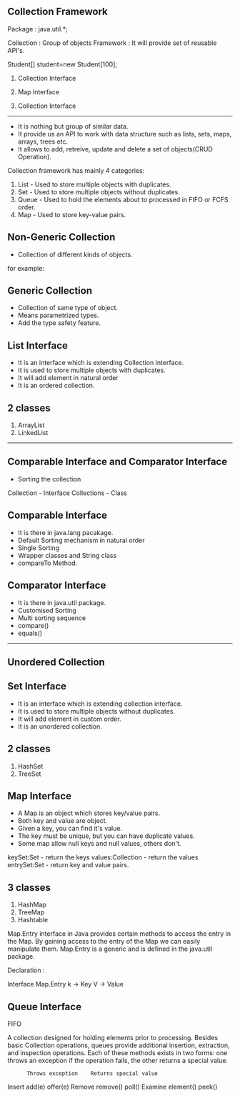 Collection Framework
---------------------
Package : java.util.*;

Collection : Group of objects
Framework : It will provide set of reusable API's.

Student[] student=new Student[100];

1. Collection Interface
2. Map Interface


1. Collection Interface
------------------------
- It is nothing but group of similar data.
- It provide us an API to work with data structure such as lists, sets, maps, arrays, trees etc.
- It allows to add, retreive, update and delete a set of objects(CRUD Operation).

Collection framework has mainly 4 categories:

1. List - Used to store multiple objects with duplicates.
2. Set - Used to store multiple objects without duplicates.
3. Queue - Used to hold the elements about to processed in FIFO or FCFS order.
4. Map - Used to store key-value pairs.

Non-Generic Collection
----------------------
- Collection of different kinds of objects.

for example:

Generic Collection
-------------------
- Collection of same type of object.
- Means parametrized types.
- Add the type safety feature.



List Interface
--------------
- It is an interface which is extending Collection Interface.
- It is used to store multiple objects with duplicates.
- It will add element in natural order
- It is an ordered collection.

2 classes
----------
1. ArrayList
2. LinkedList

--------------------------------------------------------------------------------------------------------------------------------------

Comparable Interface and Comparator Interface
----------------------------------------------
- Sorting the collection

Collection - Interface
Collections - Class

Comparable Interface
---------------------
- It is there in java.lang pacakage.
- Default Sorting mechanism in natural order
- Single Sorting
- Wrapper classes and String class
- compareTo Method.

Comparator Interface
--------------------
- It is there in java.util package.
- Customised Sorting
- Multi sorting sequence
- compare()
- equals()

-------------------------------------------------------------------------------------------------------------------------------------

Unordered Collection
---------------------
Set Interface
--------------
- It is an interface which is extending collection interface.
- It is used to store multiple objects without duplicates.
- It will add element in custom order.
- It is an unordered collection.

2 classes
---------
1. HashSet
2. TreeSet


Map Interface
--------------
- A Map is an object which stores key/value pairs.
- Both key and value are object.
- Given a key, you can find it's value.
- The key must be unique, but you can have duplicate values.
- Some map allow null keys and null values, others don't.

keySet:Set - return the keys
values:Collection - return the values
entrySet:Set - return key and value pairs.

3 classes 
----------
1. HashMap
2. TreeMap
3. Hashtable

Map.Entry interface in Java provides certain methods to access the entry in the Map. By gaining access to the entry of the Map we can easily manipulate them. Map.Entry is a generic and is defined in the java.util package.

Declaration :

Interface Map.Entry
k -> Key
V -> Value

Queue Interface
---------------
FIFO

A collection designed for holding elements prior to processing. Besides basic Collection operations, queues provide additional insertion, extraction, and inspection operations. Each of these methods exists in two forms: one throws an exception if the operation fails, the other returns a special value.


	      Throws exception	  Returns special value
Insert	   add(e)	              offer(e)
Remove	   remove()	              poll()
Examine	   element()	          peek()














































